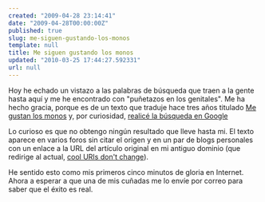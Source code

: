 ```yaml
---
created: "2009-04-28 23:14:41"
date: "2009-04-28T00:00:00Z"
published: true
slug: me-siguen-gustando-los-monos
template: null
title: Me siguen gustando los monos
updated: "2010-03-25 17:44:27.592331"
url: null
---
```


Hoy he echado un vistazo a las palabras de búsqueda que traen a la gente hasta aquí y me he encontrado con "puñetazos en los genitales". Me ha hecho gracia, porque es de un texto que traduje hace tres años titulado [Me gustan los monos][mglm] y, por curiosidad, [realicé la búsqueda en Google][search]

[mglm]: http://ignacio.torresmasdeu.name/diary/2006/02/15/me-gustan-los-monos/
[search]: http://www.google.es/search?q=%22pu%C3%B1etazos+en+los+genitales%22

Lo curioso es que no obtengo ningún resultado que lleve hasta mi. El texto aparece en varios foros sin citar el origen y en un par de blogs personales con un enlace a la URL del artículo original en mi antiguo dominio (que redirige al actual, [cool URIs don't change][uris]).

[uris]: http://www.w3.org/Provider/Style/URI

He sentido esto como mis primeros cinco minutos de gloria en Internet. Ahora a esperar a que una de mis cuñadas me lo envíe por correo para saber que el éxito es real.

